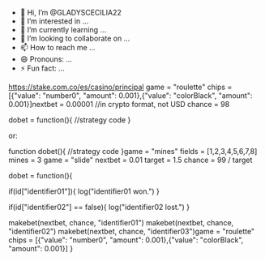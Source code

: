 - 👋 Hi, I’m @GLADYSCECILIA22
- 👀 I’m interested in ...
- 🌱 I’m currently learning ...
- 💞️ I’m looking to collaborate on ...
- 📫 How to reach me ...
- 😄 Pronouns: ...
- ⚡ Fun fact: ...

<!---
GLADYSCECILIA22/GLADYSCECILIA22 is a ✨ special ✨ repository because its `README.md` (this file) appears on your GitHub profile.
You can click the Preview link to take a look at your changes.
--->
https://stake.com.co/es/casino/principal
game = "roulette"
chips = [{"value": "number0", "amount": 0.001},{"value": "colorBlack", "amount": 0.001}]nextbet = 0.00001 //in crypto format, not USD
chance = 98

dobet = function(){
 //strategy code
}

or:

function dobet(){
 //strategy code
}game = "mines"
fields = [1,2,3,4,5,6,7,8]
mines = 3 game = "slide"
nextbet = 0.01
target = 1.5
chance = 99 / target

dobet = function(){

 if(id["identifier01"]){
    log("identifier01 won.")
 }

 if(id["identifier02"] == false){
    log("identifier02 lost.")
 }

 makebet(nextbet, chance, "identifier01")
 makebet(nextbet, chance, "identifier02")
 makebet(nextbet, chance, "identifier03")game = "roulette"
chips = [{"value": "number0", "amount": 0.001},{"value": "colorBlack", "amount": 0.001}]
}
